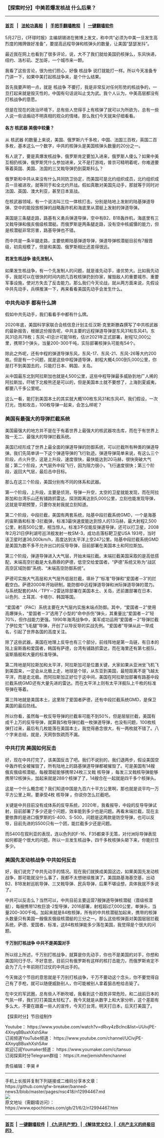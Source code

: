 ### 【探索时分】中美若爆发核战 什么后果？
------------------------

#### [首页](https://github.com/gfw-breaker/banned-news3/blob/master/README.md) &nbsp;&nbsp;|&nbsp;&nbsp; [法轮功真相](https://github.com/begood0513/basic/blob/master/README.md)  &nbsp;&nbsp;|&nbsp;&nbsp; [手把手翻墙教程](https://github.com/gfw-breaker/guides/wiki)  &nbsp;&nbsp;|&nbsp;&nbsp; [一键翻墙软件](https://github.com/gfw-breaker/nogfw/blob/master/README.md)  



<div><p>
 5月27日，《环球时报》主编胡锡进在微博上发文，称中共“必须为中美一旦发生高烈度的摊牌做好准备”，要提高远程导弹和核弹头的数量，让美国“瑟瑟发抖”。
</p>
<p>
 最近我在网上也看到了很多评论，说，大不了我们就给美国扔核弹么，东风快递，纽约、洛杉矶、芝加哥，一个城市来一颗。
</p>
<p>
 我看了这些言论，很为他们担心，好像
 <ok href="https://www.epochtimes.com/gb/tag/%E6%A0%B8%E6%88%98%E4%BA%89.html">
  核战争
 </ok>
 说打就能打一样。所以今天准备专门讲一下，如果中美打起核战争来，是个什么结果。
</p>
<p>
 <center>
  <center>
  </center>
 </center>
 首先我要声明一点，就是
 <ok href="https://www.epochtimes.com/gb/tag/%E6%A0%B8%E6%88%98%E4%BA%89.html">
  核战争
 </ok>
 不要打，我是非常反对任何形势的核战争的，一旦打起来就是毁灭性的，中国有句话说叫止戈为武。我个人认为，中美高层都没有打核战争的意愿。
</p>
<p>
 但是在现在的政治环境下，总有些人觉得手上有核弹了就可以为所欲为，总有一些人说一些话煽动不明真相的观众的情绪，那么我们今天就来仔细看看。
</p>
<h4>
 各方
 <ok href="https://www.epochtimes.com/gb/tag/%E6%A0%B8%E6%AD%A6%E5%99%A8.html">
  核武器
 </ok>
 美俄中较量？
</h4>
<p>
 从
 <ok href="https://www.epochtimes.com/gb/tag/%E6%A0%B8%E6%AD%A6%E5%99%A8.html">
  核武器
 </ok>
 的数量上来说，美国、俄罗斯六千多枚，中国、法国三百枚，英国二百多枚，基本这么一个数字，中共的核弹头是美国核弹头数量的20分之一。
</p>
<p>
 有人说了，要是真爆发核战争，俄罗斯肯定要加入进来，俄罗斯人傻么？如果中美互相扔核弹，俄罗斯凭什么参加进来，又不是打游戏，普京可精明着呢，你难道要等着英国、美国、法国的三叉戟导弹扔到莫斯科么？
</p>
<p>
 俄罗斯和中共从来没有什么共同防卫协定，而美国可是北约组织成员，北约组织成员一旦被进攻，就等同于和全北约开战。假如真敢对美国先动手，那就等于同时对法国、英国、澳大利亚，甚至日本宣战。
</p>
<p>
 在核武器领域，有一个说法叫三位一体核打击。分别是陆地上发射的陆基弹道导弹、空中的能投放核弹的战略轰炸机和海底里从潜艇上发射的弹道导弹。
</p>
<p>
 美国是三条腿走路，路基有义勇兵弹道导弹，空中有B2、B1B轰炸机，海底里有三叉戟导弹和俄亥俄级核潜艇。而俄罗斯是两条腿走路，没有空中核威慑的能力，但是核潜艇非常厉害，路基导弹也不错。
</p>
<p>
 而中共是一条半腿走路，主要依赖陆基弹道导弹，弹道导弹核潜艇目前有7艘晋级，初具规模了，但是和美国、俄罗斯相比还差得很远。
</p>
<h4>
 若发生核战争 谁先发制人
</h4>
<p>
 如果发生核战争，有一个先发制人的问题，就是谁先动手，谁优势大。比如我先动手，我就可以在很快的时间内把几百枚核弹扔到你家，摧毁敌人的重要城市、重要军事设施，使对方失去了反击能力。那么我们今天论战，就从两方面来说，先假设中共先动手，兵棋推演一下，再来看看美国先动手会发生什么。
</p>
<h3>
 中共先动手 都有什么牌
</h3>
<p>
 假如中共先动手，我们看看手中都有什么牌。
</p>
<p>
 2020年底，美国科学家联合会核信息计划主任汉斯‧克里斯滕森撰写了中共核武器的最新报告，根据这份报告呢，中共主要的远程弹道导弹是东风31和东风41。东风31总共78枚；东风-41总计可能18枚，估计2021年正式部署，射程12,000公里，携带3个弹头，当量200-300千吨，实际部署核弹头可能有54个。
</p>
<p>
 除此之外呢，还有中程的弹道导弹东风，东风-17、东风-21、东风-26等大约200枚。但是有一个问题，就是这些中程弹道导弹，射程大概4,000到5,000公里，你是打不到美国去的，只能打日本、韩国、关岛。
</p>
<p>
 从中国最东北到阿拉斯加也就是4,500公里，这些中程导弹最多威胁到地广人稀的阿拉斯加，吓唬下北极熊还是可以的，但是美国本土就不要想了，上海到夏威夷，都要八千多公里呢。
</p>
<p>
 这么一看，能打到美国本土的其实就大概100枚东风31和东风41，我们假设，一次打光，饱和攻击，100枚导弹一起来，会怎么样呢？
</p>
<h3>
 美国有最强大的导弹拦截系统
</h3>
<p>
 美国最强大的地方并不是在于有着世界上最强大的核武器攻击库，而在于有世界上独一无二、最强大的导弹拦截系统。
</p>
<p>
 美国已经形成了世界上最全面的弹道导弹的防御系统，可以拦截所有种类的弹道导弹。我们先简单讲一下这个弹道导弹的飞行轨迹。弹道导弹简单来说，有这么三个阶段，点火升空，这是上升段，速度很快，最快能达到20马赫，很快突破大气层；第二个阶段，大气层外中段飞行，因为阻力很小，飞行速度很快；第三个阶段，返回大气层，最后击中目标。
</p>
<p>
 那么在这三个阶段，美国分别有不同的体系和武器。
</p>
<p>
 第一个阶段，上升段，主要是侦测，导弹一升空，太空的卫星就能发现，而在阿拉斯加和台湾乐山还有铺路抓雷达，探测距离达到5,000公里，立刻也能发现导弹，这就是早期预警，只要你发射我就立刻知道。
</p>
<p>
 第二个阶段，中段拦截，美国有两套系统，陆基中段拦截系统GMD，一个是海基的宙斯盾和标准-3拦截弹，标准3最快速度能达到惊人的13马赫，最大射程2,500公里，射高500公里，相当惊人。标准3不仅能反弹道导弹，还可以打卫星，2008年2月21日伊利湖号巡洋舰发射一枚SM-3，成功击落标靶卫星USA 193号，当时该卫星时速36,000km/h，高度达到太平洋上空247公里。陆基中段拦截系统GMD是美国为数不多不允许出口的反导导弹，目前部署在美国本土和阿拉斯加。
</p>
<p>
 第三个阶段，弹道导弹进入大气层，开始末端拦截。末端拦截美国采取的是高低搭配，末端高空拦截是大名鼎鼎的萨德，低空交给爱国者。“萨德”系统又称为“战区高空区域防御”系统、“末端高空防御系统”。
</p>
<p>
 萨德可实施大气高层和大气层外低层拦截，填补了“标准”导弹和“爱国者－3”的拦截空白。萨德2000年开始研制，能防御中远程弹道导弹和洲际弹道导弹的潜力。与系统配套的AN／TPY－2雷达除部署在美国本土、关岛，还前置部署在日本、以色列、土耳其、卡塔尔、韩国等国。
</p>
<p>
 “爱国者”（PAC）系统主要在大气层内实施末端点防御。其中，“爱国者－2”使用高爆弹头，“爱国者－3”选用了小型的“命中杀伤”弹头，其重量比“爱国者－2”轻70%，但作战能力更强。1990年海湾战争中，美军成功运用“爱国者－2”导弹拦截了伊拉克“飞毛腿”导弹，开创了以导反导的实战先例。“爱国者”导弹从此一举成名，引起了世界各国的高度关注。
</p>
<p>
 除了这些武器，美国在地理上反导也有三个部分，前线阵地是第一岛链，有日本的陆上宙斯盾和爱国者，韩国有萨德，台湾有铺路抓雷达，而在海里还有第七舰队，宙斯盾舰和大量的标准导弹。
</p>
<p>
 第二阵地是阿拉斯加和太平洋，阿拉斯加可是位置关键，大家如果从亚洲坐飞机飞到美国来，一定会从北极上走，地球是个球，从东亚到美国，最短距离不是飞越太平洋，而是走北极。而阿拉斯加正好位于这中间，美国在阿拉斯加部署有路基中段拦截系统GMD还有大量先进的雷达。而在太平洋上则有太平洋舰队上千枚的标准导弹在等着。
</p>
<p>
 第三阵地就是美国本土，这里除了爱国者萨德，还有中段拦截系统GMD，是保卫美国的最后防线。
</p>
<p>
 所以你看，虽然每一枚反导导弹的拦截率可能不到50%，但是层层拦截，美国有成千上万的反导导弹，就算我5枚导弹拦截一枚弹道导弹，也没有问题，100枚核弹打过来，最后有几枚能落在美国本土，我觉得悬念很大，有一两枚就不错了。八个字来总结，就是，天网恢恢疏而不漏。
</p>
<h3>
 中共打完 美国如何反击
</h3>
<p>
 好，现在中共打完了，该美国反击了吧。我们不说别的，我们退两步，假设美国空中轰炸机全被摧毁了，所有陆地上的路基弹道导弹都被摧毁了。可是美国有14艘俄亥俄级核潜艇。每艘潜艇能够携带24枚三叉戟
 <ok href="https://www.epochtimes.com/gb/tag/%E6%A0%B8%E5%AF%BC%E5%BC%B9.html">
  核导弹
 </ok>
 ，每发三叉戟核导弹能够携带12核弹头，加起来就是288个核弹了了，14艘合在一起就是四千多个核弹头。
</p>
<p>
 这是一个什么概念呢？我们知道中国是九百六十平方公里啊，那也就是说平均一万平方公里上啊，要承受4枚
 <ok href="https://www.epochtimes.com/gb/tag/%E6%A0%B8%E5%AF%BC%E5%BC%B9.html">
  核导弹
 </ok>
 。你说你怎么拦截吧。
</p>
<p>
 关键是中共目前没有成体系的反导系统，2020年，我看报导，中段的反导导弹试射，目前部署了多少还是个问题，效率能到多少也是问题。再看末端拦截，现在主要依靠的是进口俄罗斯的S-400、S-500，问题是这两款是防空导弹，也可以反导，目前先进的S500只有一个团，能拦截多少还是问题。
</p>
<p>
 而S400在叙利亚的表现，连以色列的F-16、F35都束手无策，对付洲际导弹表现如何都是个很大的问题，所以一旦发生核战争，四千多枚核弹头砸下来，你能拦住多少。
</p>
<h3>
 美国先发动核战争 中共如何反击
</h3>
<p>
 好，我们说完了中共先动手的情况。现在我们就换成美国这边，如果美国先发动核战争，那可能就没什么事了，我都不太想继续推演了。美国路基海基空基，出动B2、B1B发射巡航导弹、三叉戟导弹、民兵导弹，后果不堪设想，具体我就不多说了。
</p>
<p>
 中共可以反击么？当然可以，中共目前主要运营7艘弹道导弹核潜艇（晋级核潜艇），每艘携带12枚巨浪-2型导弹，2016部署，射程超过7,000公里，单弹头，当量200–300千吨。加起来就是84枚核弹，所有的中共核潜艇加起来，携带的核弹头数量只有美国一艘俄亥俄级核潜艇的三分之一。那么这些核弹面对美国层层拦截系统，萨德、爱国者、标准，这84枚核弹能多少落在美国，我觉得是个很大的问题。
</p>
<h4>
 千万别打核战争 中共不是美国对手
</h4>
<p>
 所以综上所述，千万别打核战争，就算是你先动手，你也不是美国的对手，你想和美国同归于尽，不好意思，目前只有俄罗斯有这样的核打击能力，而俄罗斯肯定不会为了几十年前刚打过仗的中共出手的。
</p>
<p>
 今天做这个节目的意思就是千万别打核战争，千万不要动这个念头，你不要觉得自己有了手枪，就可以随便威胁别人，你可能被别人拿着狙击枪给击毙了。
</p>
<p>
 在中文的军武圈，总有些人不断吹嘘，我看到这个趋势非常危险，和二战前日本的气氛一样，我们打打美国太轻松了。我今天就是从数字上和大家分析，这个差距有多么大，不要在跟着一些人的宣传，今天打台湾，明天打日本，后天打美国了。
</p>
<p>
 【探索时分】节目组制作
</p>
<p>
 Youtube：
 <ok href="https://www.youtube.com/watch?v=dRvy4zBclnc&amp;list=UUivjPE-4XnyqBBuxhXshSAw" rel="noopener noreferrer" target="_blank">
  https://www.youtube.com/watch?v=dRvy4zBclnc&amp;list=UUivjPE-4XnyqBBuxhXshSAw
 </ok>
 <br/>
 订阅频道YouTube频道：
 <ok href="https://www.youtube.com/channel/UCivjPE-4XnyqBBuxhXshSAw" rel="noopener noreferrer" target="_blank">
  https://www.youtube.com/channel/UCivjPE-4XnyqBBuxhXshSAw
 </ok>
 <br/>
 欢迎订阅Youmaker频道：
 <ok href="https://www.youmaker.com/c/tansuo" rel="noopener noreferrer" target="_blank">
  https://www.youmaker.com/c/tansuo
 </ok>
 ​
 <br/>
 订阅探索时分Telegram群组：
 <ok href="https://t.me/jiemishifenchannel" rel="noopener noreferrer" target="_blank">
  https://t.me/jiemishifenchannel
 </ok>
</p>
<p>
 责任编辑：李昊 #
</p>
</div>
<hr/>
手机上长按并复制下列链接或二维码分享本文章：<br/>
https://github.com/gfw-breaker/banned-news3/blob/master/pages/nsc418/n12994467.md <br/>
<a href='https://github.com/gfw-breaker/banned-news3/blob/master/pages/nsc418/n12994467.md'><img src='https://github.com/gfw-breaker/banned-news3/blob/master/pages/nsc418/n12994467.md.png'/></a> <br/>
原文地址（需翻墙访问）：https://www.epochtimes.com/gb/21/6/2/n12994467.htm


------------------------
#### [首页](https://github.com/gfw-breaker/banned-news3/blob/master/README.md) &nbsp;|&nbsp; [一键翻墙软件](https://github.com/gfw-breaker/nogfw/blob/master/README.md) &nbsp;| [《九评共产党》](https://github.com/gfw-breaker/9ping.md/blob/master/README.md#九评之一评共产党是什么) | [《解体党文化》](https://github.com/gfw-breaker/jtdwh.md/blob/master/README.md) | [《共产主义的终极目的》](https://github.com/gfw-breaker/gczydzjmd.md/blob/master/README.md)


<img src='http://gfw-breaker.win/banned-news3/pages/nsc418/n12994467.md' width='0px' height='0px'/>